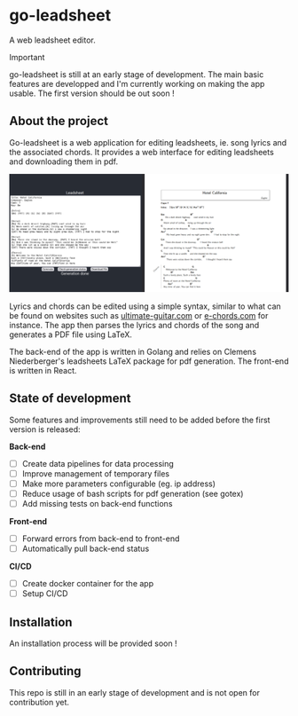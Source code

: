 # go-leadsheet
A web leadsheet editor.

> [!IMPORTANT]
> go-leadsheet is still at an early stage of development. The main basic features are developped and I'm currently working on making the app usable. The first version should be out soon !

## About the project
Go-leadsheet is a web application for editing leadsheets, ie. song lyrics and the associated chords.
It provides a web interface for editing leadsheets and downloading them in pdf.

![](ui-pdf-screenshot.png)

Lyrics and chords can be edited using a simple syntax, similar to what can be found on websites such as [ultimate-guitar.com](https://www.ultimate-guitar.com) or [e-chords.com](https://www.e-chords.com) for instance.
The app then parses the lyrics and chords of the song and generates a PDF file using LaTeX.

The back-end of the app is written in Golang and relies on Clemens Niederberger's leadsheets LaTeX package for pdf generation. The front-end is written in React.

## State of development

Some features and improvements still need to be added before the first version is released:

**Back-end**
- [ ] Create data pipelines for data processing
- [ ] Improve management of temporary files 
- [ ] Make more parameters configurable (eg. ip address)
- [ ] Reduce usage of bash scripts for pdf generation (see gotex)
- [ ] Add missing tests on back-end functions

**Front-end**
- [ ] Forward errors from back-end to front-end
- [ ] Automatically pull back-end status

**CI/CD**
- [ ] Create docker container for the app
- [ ] Setup CI/CD

## Installation
An installation process will be provided soon !

## Contributing
This repo is still in an early stage of development and is not open for contribution yet.
